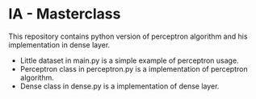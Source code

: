 # IA - Masterclass

This repository contains python version of perceptron algorithm and his implementation in dense layer.

- Little dataset in main.py is a simple example of perceptron usage.
- Perceptron class in perceptron.py is a implementation of perceptron algorithm.
- Dense class in dense.py is a implementation of dense layer.
